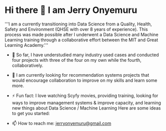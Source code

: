 # Hi there 👋 I am Jerry Onyemuru
'''I am a currently transitioning into Data Science from a Quality, Health, Safety and Environment (QHSE with over 8 years of experience). This process was made possible after I underwent a Data Science and Machine Learning training through a collaborative effort between the MIT and Great Learning Academy.'''
- 🔭 So far, I have understudied many industry used cases and conducted four projects with three of the four on my own while the fourth, collaboratively.
- 🤔 I am currently looking for recommendation systems projects that would encourage collaboration to improve on my skills and learn some more.
- ⚡ Fun fact: I love watching Scyfy movies, providing training, looking for ways to improve management systems & improve capacity, and learning new things about Data Science / Machine Learning
Here are some ideas to get you started:

- 📫 How to reach me: jerryonyemuru@gmail.com
